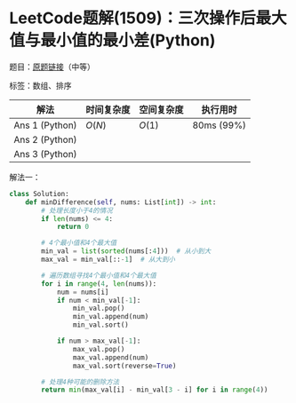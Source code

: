 # LeetCode题解(1509)：三次操作后最大值与最小值的最小差(Python)

题目：[原题链接](https://leetcode-cn.com/problems/minimum-difference-between-largest-and-smallest-value-in-three-moves/)（中等）

标签：数组、排序

| 解法           | 时间复杂度 | 空间复杂度 | 执行用时   |
| -------------- | ---------- | ---------- | ---------- |
| Ans 1 (Python) | $O(N)$     | $O(1)$     | 80ms (99%) |
| Ans 2 (Python) |            |            |            |
| Ans 3 (Python) |            |            |            |

解法一：

```python
class Solution:
    def minDifference(self, nums: List[int]) -> int:
        # 处理长度小于4的情况
        if len(nums) <= 4:
            return 0

        # 4个最小值和4个最大值
        min_val = list(sorted(nums[:4]))  # 从小到大
        max_val = min_val[::-1]  # 从大到小

        # 遍历数组寻找4个最小值和4个最大值
        for i in range(4, len(nums)):
            num = nums[i]
            if num < min_val[-1]:
                min_val.pop()
                min_val.append(num)
                min_val.sort()

            if num > max_val[-1]:
                max_val.pop()
                max_val.append(num)
                max_val.sort(reverse=True)

        # 处理4种可能的删除方法
        return min(max_val[i] - min_val[3 - i] for i in range(4))
```